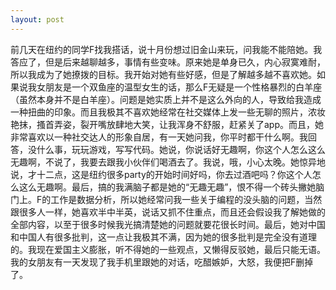 ```yaml
---
layout: post
---
```

前几天在纽约的同学F找我搭话，说十月份想过旧金山来玩，问我能不能陪她。我答应了，但是后来越聊越多，事情有些变味。原来她是单身已久，内心寂寞难耐，所以我成为了她撩拨的目标。我开始对她有些好感，但是了解越多越不喜欢她。如果说我女朋友是一个双鱼座的温型女生的话，那么F无疑是一个性格暴烈的白羊座（虽然本身并不是白羊座）。问题是她实质上并不是这么外向的人，导致给我造成一种扭曲的印象。而且我极其不喜欢她经常在社交媒体上发一些无聊的照片，浓妆艳抹，搔首弄姿，裂开嘴放肆地大笑，让我浑身不舒服，赶紧关了app。而且，她非常喜欢以一种社交达人的形象自居，有一天她问我，你平时都干什么啊。我回答，没什么事，玩玩游戏，写写代码。她说，你说话好无趣啊，你这个人怎么这么无趣啊，不说了，我要去跟我小伙伴们喝酒去了。我说，哦，小心太晚。她惊异地说，才十二点，这是纽约很多party的开始时间好吗，你去过酒吧吗？你这个人怎么这么无趣啊。最后，搞的我满脑子都是她的“无趣无趣”，恨不得一个砖头撇她脑门上。F的工作是数据分析，所以她经常问我一些关于编程的没头脑的问题，当然跟很多人一样，她喜欢半中半英，说话又抓不住重点，而且还会假设我了解她做的全部内容，以至于很多时候我光搞清楚她的问题就要花很长时间。最后，她对中国和中国人有很多批判，这一点让我极其不满，因为她的很多批判是完全没有道理的。我现在爱国主义膨胀，听不得她的一些观点，又懒得反驳她，最后只能无语。我的女朋友有一天发现了我手机里跟她的对话，吃醋嫉妒，大怒，我便把F删掉了。